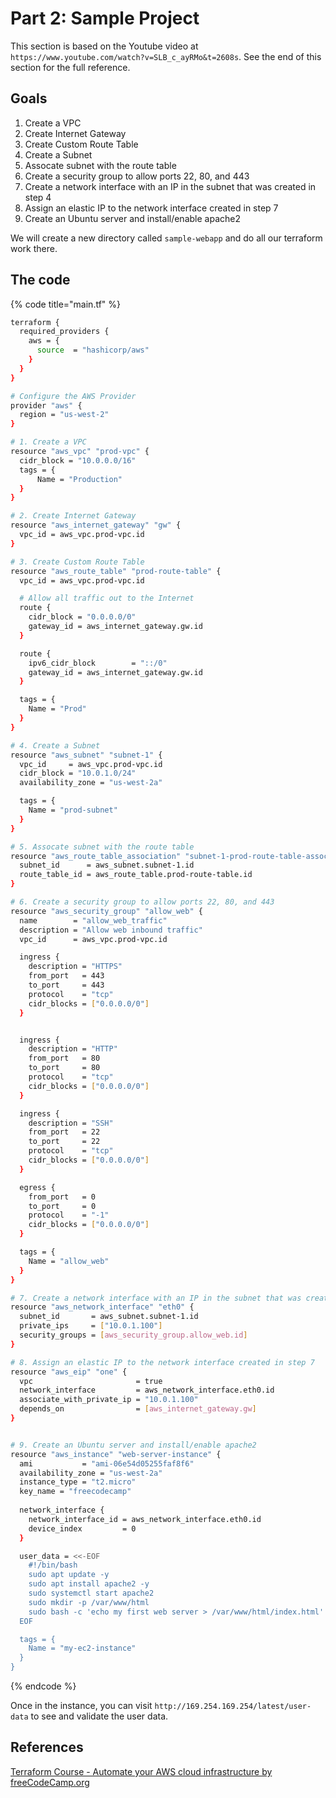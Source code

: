 # Part 2: Sample Project

This section is based on the Youtube video at `https://www.youtube.com/watch?v=SLB_c_ayRMo&t=2608s`. See the end of this section for the full reference.

## Goals

1. Create a VPC
2. Create Internet Gateway
3. Create Custom Route Table
4. Create a Subnet
5. Assocate subnet with the route table
6. Create a security group to allow ports 22, 80, and 443
7. Create a network interface with an IP in the subnet that was created in step 4
8. Assign an elastic IP to the network interface created in step 7
9. Create an Ubuntu server and install/enable apache2

We will create a new directory called `sample-webapp` and do all our terraform work there.

## The code

{% code title="main.tf" %}
```bash
terraform {
  required_providers {
    aws = {
      source  = "hashicorp/aws"
    }
  }
}

# Configure the AWS Provider
provider "aws" {
  region = "us-west-2"
}

# 1. Create a VPC
resource "aws_vpc" "prod-vpc" {
  cidr_block = "10.0.0.0/16"
  tags = {
      Name = "Production"
  }
}

# 2. Create Internet Gateway
resource "aws_internet_gateway" "gw" {
  vpc_id = aws_vpc.prod-vpc.id
}

# 3. Create Custom Route Table
resource "aws_route_table" "prod-route-table" {
  vpc_id = aws_vpc.prod-vpc.id

  # Allow all traffic out to the Internet
  route {
    cidr_block = "0.0.0.0/0"
    gateway_id = aws_internet_gateway.gw.id
  }

  route {
    ipv6_cidr_block        = "::/0"
    gateway_id = aws_internet_gateway.gw.id
  }

  tags = {
    Name = "Prod"
  }
}

# 4. Create a Subnet
resource "aws_subnet" "subnet-1" {
  vpc_id     = aws_vpc.prod-vpc.id
  cidr_block = "10.0.1.0/24"
  availability_zone = "us-west-2a"

  tags = {
    Name = "prod-subnet"
  }
}

# 5. Assocate subnet with the route table
resource "aws_route_table_association" "subnet-1-prod-route-table-assocation" {
  subnet_id      = aws_subnet.subnet-1.id
  route_table_id = aws_route_table.prod-route-table.id
}

# 6. Create a security group to allow ports 22, 80, and 443
resource "aws_security_group" "allow_web" {
  name        = "allow_web_traffic"
  description = "Allow web inbound traffic"
  vpc_id      = aws_vpc.prod-vpc.id

  ingress {
    description = "HTTPS"
    from_port   = 443
    to_port     = 443
    protocol    = "tcp"
    cidr_blocks = ["0.0.0.0/0"]
  }


  ingress {
    description = "HTTP"
    from_port   = 80
    to_port     = 80
    protocol    = "tcp"
    cidr_blocks = ["0.0.0.0/0"]
  }

  ingress {
    description = "SSH"
    from_port   = 22
    to_port     = 22
    protocol    = "tcp"
    cidr_blocks = ["0.0.0.0/0"]
  }

  egress {
    from_port   = 0
    to_port     = 0
    protocol    = "-1"
    cidr_blocks = ["0.0.0.0/0"]
  }

  tags = {
    Name = "allow_web"
  }
}

# 7. Create a network interface with an IP in the subnet that was created in step 4
resource "aws_network_interface" "eth0" {
  subnet_id       = aws_subnet.subnet-1.id
  private_ips     = ["10.0.1.100"]
  security_groups = [aws_security_group.allow_web.id]
}

# 8. Assign an elastic IP to the network interface created in step 7
resource "aws_eip" "one" {
  vpc                       = true
  network_interface         = aws_network_interface.eth0.id
  associate_with_private_ip = "10.0.1.100"
  depends_on                = [aws_internet_gateway.gw]
}


# 9. Create an Ubuntu server and install/enable apache2
resource "aws_instance" "web-server-instance" {
  ami           = "ami-06e54d05255faf8f6"
  availability_zone = "us-west-2a"
  instance_type = "t2.micro"
  key_name = "freecodecamp"
  
  network_interface {
    network_interface_id = aws_network_interface.eth0.id
    device_index         = 0
  }

  user_data = <<-EOF
    #!/bin/bash
    sudo apt update -y
    sudo apt install apache2 -y
    sudo systemctl start apache2
    sudo mkdir -p /var/www/html
    sudo bash -c 'echo my first web server > /var/www/html/index.html'
  EOF

  tags = {
    Name = "my-ec2-instance"
  }
}
```
{% endcode %}

Once in the instance, you can visit `http://169.254.169.254/latest/user-data` to see and validate the user data.

## References

<a href="https://www.youtube.com/watch?v=SLB_c_ayRMo&t=2608s">Terraform Course - Automate your AWS cloud infrastructure by freeCodeCamp.org</a>
